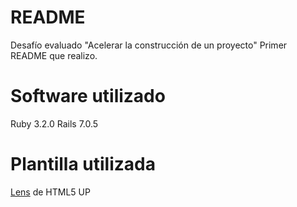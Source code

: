 # README

Desafío evaluado "Acelerar la construcción de un proyecto"
Primer README que realizo.

# Software utilizado

Ruby 3.2.0 
Rails 7.0.5  

# Plantilla utilizada

[Lens](https://html5up.net/lens) de HTML5 UP
